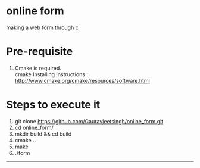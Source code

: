 online form
===========

making a web form through c

Pre-requisite
====================
1) Cmake is required.<br>
   cmake Installing Instructions : http://www.cmake.org/cmake/resources/software.html 

Steps to execute it
=====================
 1) git clone https://github.com/Gauravjeetsingh/online_form.git<br>
 2) cd online_form/<br>
 3) mkdir build && cd build<br>
 4) cmake ..<br>
 5) make<br>
 6) ./form<br>
______________________________________________________________________

